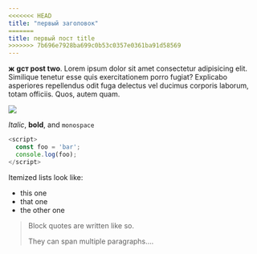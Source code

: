 ```yaml
---
<<<<<<< HEAD
title: "первый заголовок"
=======
title: первый пост title
>>>>>>> 7b696e7928ba699c0b53c0357e0361ba91d58569
---
```

**ж** **gст post two**. Lorem ipsum dolor sit amet consectetur adipisicing elit. Similique tenetur esse quis exercitationem porro fugiat? Explicabo asperiores repellendus odit fuga delectus vel ducimus corporis laborum, totam officiis. Quos, autem quam.

![](/uploads/cat.jpg)

_Italic_, **bold**, and `monospace`

```js
<script>
  const foo = 'bar';
  console.log(foo);
</script>
```

Itemized lists look like:

* this one
* that one
* the other one

> Block quotes are
> written like so.
>
> They can span multiple paragraphs....

